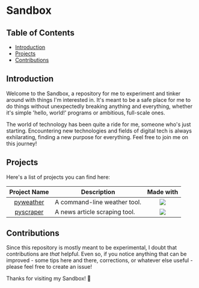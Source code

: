 # Sandbox

## Table of Contents

- [Introduction](#introduction)
- [Projects](#projects)
- [Contributions](#contributions)

## Introduction
Welcome to the Sandbox, a repository for me to experiment and tinker around with things I'm interested in. It's meant to be a safe place for me to do things without unexpectedly breaking anything and everything, whether it's simple 'hello, world!' programs or ambitious, full-scale ones.

The world of technology has been quite a ride for me, someone who's just starting. Encountering new technologies and fields of digital tech is always exhilarating, finding a new purpose for everything. Feel free to join me on this journey!

## Projects
Here's a list of projects you can find here:

| Project Name |          Description         | Made with |
|:------------:|------------------------------|:---------:|
| [pyweather](https://github.com/arashnrim/sandbox/tree/pyweather/pyweather)    | A command-line weather tool. | <img src="https://img.shields.io/badge/python%20-%2314354C.svg?&style=for-the-badge&logo=python&logoColor=white"/> |
| [pyscraper](https://github.com/arashnrim/sandbox/tree/pyscraper/pyscraper)    | A news article scraping tool. | <img src="https://img.shields.io/badge/python%20-%2314354C.svg?&style=for-the-badge&logo=python&logoColor=white"/> |

## Contributions
Since this repository is mostly meant to be experimental, I doubt that contributions are *that* helpful. Even so, if you notice anything that can be improved - some tips here and there, corrections, or whatever else useful - please feel free to create an issue!

Thanks for visiting my Sandbox! 👋